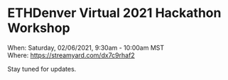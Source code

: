 # ETHDenver Virtual 2021 Hackathon Workshop

When: Saturday, 02/06/2021, 9:30am - 10:00am MST  
Where: https://streamyard.com/dx7c9rhaf2  

Stay tuned for updates.   
